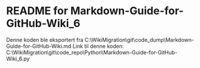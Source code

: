 # README for Markdown-Guide-for-GitHub-Wiki_6
Denne koden ble eksportert fra C:\WikiMigration\git\code_dump\Markdown-Guide-for-GitHub-Wiki.md
Link til denne koden: C:\WikiMigration\git\code_repo\Python\Markdown-Guide-for-GitHub-Wiki_6.py
